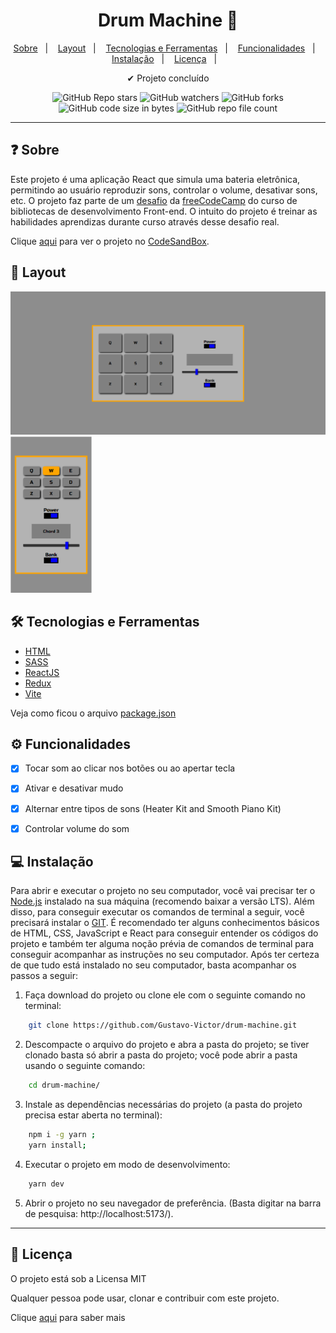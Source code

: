 <h1 align='center'>Drum Machine 🥁</h1>

<p align="center">
  <a href="#-sobre">Sobre</a>&nbsp;&nbsp;&nbsp;|&nbsp;&nbsp;&nbsp;
  <a href="#-layout">Layout</a>&nbsp;&nbsp;&nbsp;|&nbsp;&nbsp;&nbsp;
  <a href="#-tecnologias-e-ferramentas">Tecnologias e Ferramentas</a>&nbsp;&nbsp;&nbsp;|&nbsp;&nbsp;&nbsp;
  <a href="#-funcionalidades">Funcionalidades</a>&nbsp;&nbsp;&nbsp;|&nbsp;&nbsp;&nbsp;
  <a href="#-instalação">Instalação</a>&nbsp;&nbsp;&nbsp;|&nbsp;&nbsp;&nbsp;
  <a href="#-licença">Licença</a>&nbsp;&nbsp;&nbsp;|&nbsp;&nbsp;&nbsp;
</p>

<p align="center">
    ✔ Projeto concluído
</p>

<p align="center">
    <img alt="GitHub Repo stars" src="https://img.shields.io/github/stars/Gustavo-Victor/drum-machine?style=flat">
    <img alt="GitHub watchers" src="https://img.shields.io/github/watchers/Gustavo-Victor/drum-machine?style=flat">
    <img alt="GitHub forks" src="https://img.shields.io/github/forks/Gustavo-Victor/drum-machine?style=flat">
    <img alt="GitHub code size in bytes" src="https://img.shields.io/github/languages/code-size/Gustavo-Victor/drum-machine">
    <img alt="GitHub repo file count" src="https://img.shields.io/github/directory-file-count/Gustavo-Victor/drum-machine">
</p>

<hr/>

## ❓ Sobre

Este projeto é uma aplicação React que simula uma bateria eletrônica, permitindo ao usuário reproduzir sons, controlar o volume, desativar sons, etc. O projeto faz parte de um [desafio](https://www.freecodecamp.org/learn/front-end-development-libraries/front-end-development-libraries-projects/build-a-drum-machine) da [freeCodeCamp](https://www.freecodecamp.org/) do curso de bibliotecas de desenvolvimento Front-end. O intuito do projeto é treinar as habilidades aprendizas durante curso através desse desafio real. 

Clique [aqui](https://hmudtu-5173.csb.app/) para ver o projeto no [CodeSandBox](https://codesandbox.io). 


## 🎨 Layout

<img src="./src/assets/images/screenshots/desktop.png" width="550px" height="auto" alt="Drum Machine - Desktop" title="Drum Machine - Desktop" >
<img src="./src/assets/images/screenshots/mobile.png" width="130px" alt="Drum Machine - Mobile" title="Drum Machine - Mobile" >

## 🛠 Tecnologias e Ferramentas

- [HTML](https://developer.mozilla.org/pt-BR/docs/Web/HTML)
- [SASS](https://sass-lang.com/)
- [ReactJS](https://pt-br.reactjs.org/)
- [Redux](https://redux.js.org/)
- [Vite](https://vitejs.dev/)

Veja como ficou o arquivo [package.json](./package.json) 


## ⚙ Funcionalidades 

- [x] Tocar som ao clicar nos botões ou ao apertar tecla 
- [x] Ativar e desativar mudo
- [x] Alternar entre tipos de sons (Heater Kit and Smooth Piano Kit)
- [x] Controlar volume do som


## 💻 Instalação 

Para abrir e executar o projeto no seu computador, você vai precisar ter o [Node.js](https://nodejs.org/en) instalado na sua máquina (recomendo baixar a versão LTS). Além disso, para conseguir executar os comandos de terminal a seguir, você precisará instalar o [GIT](https://git-scm.com/). 
É recomendado ter alguns conhecimentos básicos de HTML, CSS, JavaScript e React para conseguir entender os códigos do projeto e também ter alguma noção prévia de comandos de terminal para conseguir acompanhar as instruções no seu computador. 
Após ter certeza de que tudo está instalado no seu computador, basta acompanhar os passos a seguir: 


1. Faça download do projeto ou clone ele com o seguinte comando no terminal: 

```bash 
    git clone https://github.com/Gustavo-Victor/drum-machine.git
```
 
2. Descompacte o arquivo do projeto e abra a pasta do projeto; se tiver clonado basta só abrir a pasta do projeto; você pode abrir a pasta usando o seguinte comando: 

```bash 
    cd drum-machine/ 
```

3. Instale as dependências necessárias do projeto (a pasta do projeto precisa estar aberta no terminal): 

```bash 
    npm i -g yarn ;
    yarn install;
```

4. Executar o projeto em modo de desenvolvimento: 

```bash 
    yarn dev 
```

5. Abrir o projeto no seu navegador de preferência. (Basta digitar na barra de pesquisa: http://localhost:5173/). 


<hr/>

## 📝 Licença 

O projeto está sob a Licensa MIT 

Qualquer pessoa pode usar, clonar e contribuir com este projeto. 

Clique [aqui](./LICENSE.md) para saber mais  
